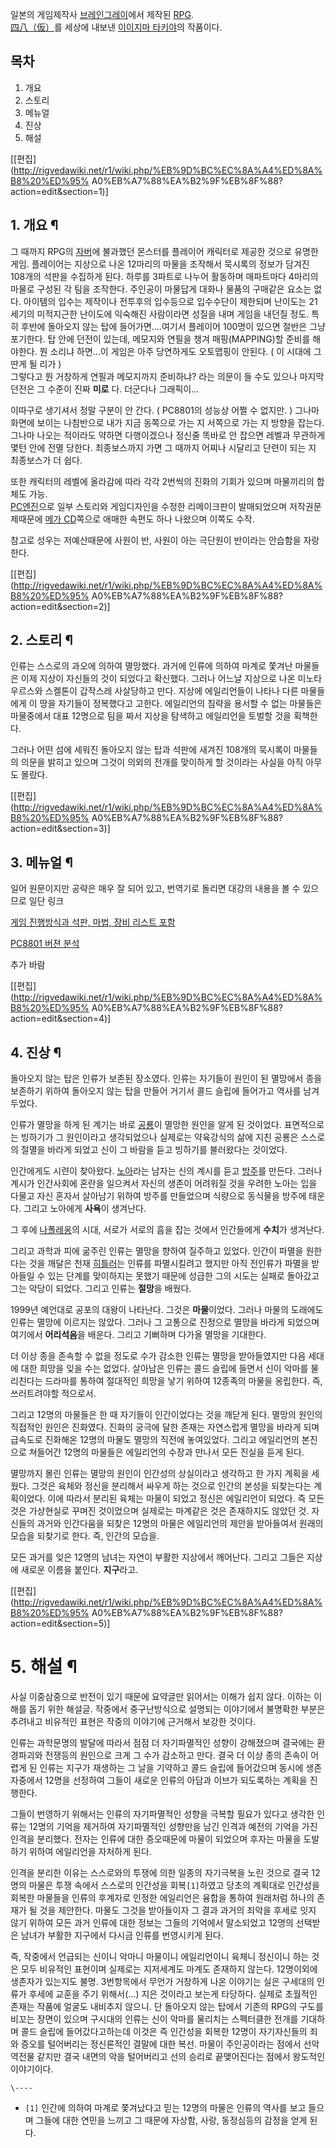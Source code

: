일본의 게임제작사 [브레인그레이](%EB%B8%8C%EB%A0%88%EC%9D%B8%20%EA%B7%B8%EB%A0%88%EC%9D%B4.md)에서 제작된
[RPG](RPG.md).  
[四八（仮）](%E5%9B%9B%E5%85%AB%EF%BC%88%E4%BB%AE%EF%BC%89.md)를 세상에 내보낸 [이이지마 타키야](%EC%9D%B4%EC%9D%B4%EC%A7%80%EB%A7%88%20%ED%83%80%ED%82%A4%EC%95%BC.md)의
작품이다.

## 목차

    

1. 개요 
2. 스토리 
3. 메뉴얼 
4. 진상 
5. 해설 

[[편집](http://rigvedawiki.net/r1/wiki.php/%EB%9D%BC%EC%8A%A4%ED%8A%B8%20%ED%95%
A0%EB%A7%88%EA%B2%9F%EB%8F%88?action=edit&section=1)]

## 1. 개요 ¶

그 때까지 RPG의 [자버](%EC%9E%90%EB%B2%84.md)에 불과했던 몬스터를 플레이어 캐릭터로 제공한 것으로 유명한 게임.
플레이어는 지상으로 나온 12마리의 마물을 조작해서 묵시록의 정보가 담겨진 108개의 석판을 수집하게 된다. 하루를 3파트로 나누어 활동하며
매파트마다 4마리의 마물로 구성된 각 팀을 조작한다. 주인공이 마물답게 대화나 물품의 구매같은 요소는 없다. 아이템의 입수는 제작이나
전투후의 입수등으로 입수수단이 제한되며 난이도는 21세기의 미적지근한 난이도에 익숙해진 사람이라면 성질을 내며 게임을 내던질 정도. 특히
후반에 돌아오지 않는 탑에 들어가면....여기서 플레이어 100명이 있으면 절반은 그냥 포기한다. 탑 안에 던전이 있는데, 메모지와 연필을
챙겨 매핑(MAPPING)할 준비를 해야한다. 뭔 소리냐 하면...이 게임은 아주 당연하게도 오토맵핑이 안된다. ( 이 시대에 그딴게 될
리가 )  
그렇다고 뭔 거창하게 연필과 메모지까지 준비하냐? 라는 의문이 들 수도 있으나 마지막 던전은 그 수준이 진짜 **미로** 다. 더군다나
그래픽이...

  

이따구로 생기셔서 정말 구분이 안 간다. ( PC8801의 성능상 어쩔 수 없지만. ) 그나마 화면에 보이는 나침반으로 내가 지금 동쪽으로
가는 지 서쪽으로 가는 지 방향을 잡는다. 그나마 나오는 적이라도 약하면 다행이겠으나 정신줄 똑바로 안 잡으면 레벨과 무관하게 몇턴 안에
전멸 당한다. 최종보스까지 가면 그 때까지 어찌나 시달리고 단련이 되는 지 최종보스가 더 쉽다.

  

또한 캐릭터의 레벨에 올라감에 따라 각각 2번씩의 진화의 기회가 있으며 마물끼리의 합체도 가능.  
[PC엔진](PC%EC%97%94%EC%A7%84.md)으로 일부 스토리와 게임디자인을 수정한 리메이크판이 발매되었으며 저작권문제때문에
[메가 CD](%EB%A9%94%EA%B0%80%20CD.md)쪽으로 애매한 속편도 하나 나왔으며 이쪽도 수작.

  

참고로 성우는 저예산때문에 사원이 반, 사원이 아는 극단원이 반이라는 안습함을 자랑한다.

  

[[편집](http://rigvedawiki.net/r1/wiki.php/%EB%9D%BC%EC%8A%A4%ED%8A%B8%20%ED%95%
A0%EB%A7%88%EA%B2%9F%EB%8F%88?action=edit&section=2)]

## 2. 스토리 ¶

인류는 스스로의 과오에 의하여 멸망했다. 과거에 인류에 의하여 마계로 쫓겨난 마물들은 이제 지상이 자신들의 것이 되었다고 확신했다. 그러나
어느날 지상으로 나온 미노타우르스와 스켈톤이 갑작스레 사살당하고 만다. 지상에 에일리언들이 나타나 다른 마물들에게 이 땅을 자기들이
정복했다고 고한다. 에일리언의 침략을 용서할 수 없는 마물들은 마물중에서 대표 12명으로 팀을 짜서 지상을 탐색하고 에일리언을 토벌할 것을
획책한다.

  

그러나 어떤 섬에 세워진 돌아오지 않는 탑과 석판에 새겨진 108개의 묵시록이 마물들의 의문을 밝히고 있으며 그것이 의외의 전개를 맞이하게
할 것이라는 사실을 아직 아무도 몰랐다.

  

[[편집](http://rigvedawiki.net/r1/wiki.php/%EB%9D%BC%EC%8A%A4%ED%8A%B8%20%ED%95%
A0%EB%A7%88%EA%B2%9F%EB%8F%88?action=edit&section=3)]

## 3. 메뉴얼 ¶

  

일어 원문이지만 공략은 매우 잘 되어 있고, 번역기로 돌리면 대강의 내용을 볼 수 있으므로 일단 링크

  

[게임 진행방식과 석판, 마법, 장비 리스트
포함](http://www.mediawars.ne.jp/~jywtory/uracom/last_a.html)

  

[PC8801 버젼 분석](http://www.moemoe.gr.jp/~yourtoy/last/index.html)

  

추가 바람

  
  

[[편집](http://rigvedawiki.net/r1/wiki.php/%EB%9D%BC%EC%8A%A4%ED%8A%B8%20%ED%95%
A0%EB%A7%88%EA%B2%9F%EB%8F%88?action=edit&section=4)]

## 4. 진상 ¶

돌아오지 않는 탑은 인류가 보존된 장소였다. 인류는 자기들이 원인이 된 멸망에서 종을 보존하기 위하여 돌아오지 않는 탑을 만들어 거기서 콜드
슬립에 들어가고 역사를 남겨두었다.

  

인류가 멸망을 하게 된 계기는 바로 [공룡](%EA%B3%B5%EB%A3%A1.md)이 멸망한 원인을 알게 된 것이었다. 표면적으로는
빙하기가 그 원인이라고 생각되었으나 실제로는 약육강식의 삶에 지친 공룡은 스스로의 절멸을 바라게 되었고 신이 그 바람을 듣고 빙하기를
불러왔다는 것이었다.

  

인간에게도 시련이 찾아왔다. [노아](%EB%85%B8%EC%95%84.md)라는 남자는 신의 계시를 듣고
[방주](%EB%B0%A9%EC%A3%BC.md)를 만든다. 그러나 계시가 인간사회에 혼란을 일으켜서 자신의 생존이 어려워질 것을
우려한 노아는 입을 다물고 자신 혼자서 살아남기 위하여 방주를 만들었으며 식량으로 동식물을 방주에 태운다. 그리고 노아에게 **사욕**이
생겨난다.

  

그 후에 [나폴레옹](%EB%82%98%ED%8F%B4%EB%A0%88%EC%98%B9.md)의 시대, 서로가 서로의 흠을 잡는 것에서
인간들에게 **수치**가 생겨난다.

  

그리고 과학과 피에 굶주린 인류는 멸망을 향하여 질주하고 있었다. 인간이 파멸을 원한다는 것을 깨달은 천재
[히틀러](%ED%9E%88%ED%8B%80%EB%9F%AC.md)는 인류를 파멸시킬려고 했지만 아직 전인류가 파멸을 받아들일 수 있는
단계를 맞이하지는 못했기 때문에 성급한 그의 시도는 실패로 돌아갔고 그는 악당이 되었다. 그리고 인류는 **절망**을 배웠다.

  

1999년 예언대로 공포의 대왕이 나타난다. 그것은 **마물**이었다. 그러나 마물의 도래에도 인류는 멸망에 이르지는 않았다. 그러나 그
고통으로 진정으로 멸망을 바라게 되었으며 여기에서 **어리석음**을 배운다. 그리고 기뻐하며 다가올 멸망을 기대한다.

  

더 이상 종을 존속할 수 없을 정도로 수가 감소한 인류는 멸망을 받아들였지만 다음 세대에 대한 희망을 잊을 수는 없었다. 살아남은 인류는
콜드 슬립에 들면서 신이 악마를 물리친다는 드라마를 통하여 절대적인 희망을 낳기 위하여 12종족의 마물을 옹립한다. 즉, 쓰러트려야할
적으로서.

  

그리고 12명의 마물들은 한 때 자기들이 인간이었다는 것을 깨닫게 된다. 멸망의 원인의 직접적인 원인은 진화였다. 진화의 궁극에 달한 존재는
자연스럽게 멸망을 바라게 되며 급속도로 진화해온 12명의 마물도 멸망의 직전에 놓여있었다. 그리고 에일리언의 본진으로 쳐들어간 12명의
마물들은 에일리언의 수장과 만나서 모든 진실을 듣게 된다.

  

멸망까지 몰린 인류는 멸망의 원인이 인간성의 상실이라고 생각하고 한 가지 계획을 세웠다. 그것은 육체와 정신을 분리해서 싸우게 하는 것으로
인간의 본성을 되찾는다는 계획이었다. 이에 따라서 분리된 육체는 마물이 되었고 정신은 에일리언이 되었다. 즉 모든 것은 가상현실로 꾸며진
것이었으며 실제로는 마계같은 것은 존재하지도 않았던 것. 자신들의 과거와 인간다움을 되찾은 12명의 마물은 에일리언의 제안을 받아들여서
원래의 모습을 되찾기로 한다. 즉, 인간의 모습을.

  

모든 과거를 잊은 12명의 남녀는 자연이 부활한 지상에서 깨어난다. 그리고 그들은 지상에 새로운 이름을 붙인다. **지구**라고.

  

[[편집](http://rigvedawiki.net/r1/wiki.php/%EB%9D%BC%EC%8A%A4%ED%8A%B8%20%ED%95%
A0%EB%A7%88%EA%B2%9F%EB%8F%88?action=edit&section=5)]

# 5. 해설 ¶

사실 이중삼중으로 반전이 있기 때문에 요약글만 읽어서는 이해가 쉽지 않다. 이하는 이해를 돕기 위한 해설글. 작중에서 중구난방식으로 설명되는
이야기에서 불명확한 부분은 추려내고 비유적인 표현은 작중의 이야기에 근거해서 보강한 것이다.

  

인류는 과학문명의 발달에 따라서 점점 더 자기파멸적인 성향이 강해졌으며 결국에는 환경파괴와 전쟁등의 원인으로 크게 그 수가 감소하고 만다.
결국 더 이상 종의 존속이 어렵게 된 인류는 지구가 재생하는 그 날을 기약하고 콜드 슬립에 들어갔으며 동시에 생존자중에서 12명을 선정하여
그들이 새로운 인류의 아담과 이브가 되도록하는 계획을 진행한다.

  

그들이 번영하기 위해서는 인류의 자기파멸적인 성향을 극복할 필요가 있다고 생각한 인류는 12명의 기억을 제거하여 자기파멸적인 성향만을 남긴
인격과 예전의 기억을 가진 인격을 분리했다. 전자는 인류에 대한 증오때문에 마물이 되었으며 후자는 마물을 도발하기 위하여 에일리언을 자처하게
된다.

  

인격을 분리한 이유는 스스로와의 투쟁에 의한 일종의 자기극복을 노린 것으로 결국 12명의 마물은 투쟁 속에서 스스로의 인간성을
회복`[1]`하였고 당초의 계획대로 인간성을 회복한 마물들을 인류의 후계자로 인정한 에일리언은 융합을 통하여 원래처럼 하나의 존재가 될 것을
제안한다. 마물도 그것을 받아들이자 그 결과 과거의 죄악을 후세로 잇지 않기 위하여 모든 과거 인류에 대한 정보는 그들의 기억에서 말소되었고
12명의 선택받은 남녀가 부활한 지구에서 다시금 인류를 번영시키게 된다.

  

즉, 작중에서 언급되는 신이니 악마니 마물이니 에일리언이니 육체니 정신이니 하는 것은 모두 비유적인 표현이며 실제로는 지저세계도 마계도
존재하지 않는다. 12명이외에 생존자가 있는지도 불명. 3번항목에서 무언가 거창하게 나온 이야기는 실은 구세대의 인류가 후세에 교훈을 주기
위해서(...) 지은 것이라고 보는게 타당하다. 실제로 초월적인 존재는 작품에 얼굴도 내비추지 않으니. 단 돌아오지 않는 탑에서 기존의
RPG의 구도를 비꼬는 장면이 있으며 구시대의 인류는 신이 악마를 물리치는 스펙터클한 전개를 기대하며 콜드 슬립에 들어갔다고하는데 이것은 즉
인간성을 회복한 12명이 자기자신들의 죄와 증오를 털어버리는 정신론적인 결말에 대한 복선. 마물이 주인공이라는 점에서 선악역전물 같지만 결국
내면의 악을 털어버리고 선의 승리로 끝맺어진다는 점에서 왕도적인 이야기이다.

`\----`

  * `[1]` 인간에 의하여 마계로 쫓겨났다고 믿는 12명의 마물은 인류의 역사를 보고 들으며 그들에 대한 연민을 느끼고 그 때문에 자상함, 사랑, 동정심등의 감정을 얻게 된다.


